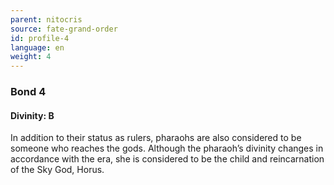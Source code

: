 ```yaml
---
parent: nitocris
source: fate-grand-order
id: profile-4
language: en
weight: 4
---
```


### Bond 4

#### Divinity: B

In addition to their status as rulers, pharaohs are also considered to be someone who reaches the gods.
Although the pharaoh’s divinity changes in accordance with the era, she is considered to be the child and reincarnation of the Sky God, Horus.
